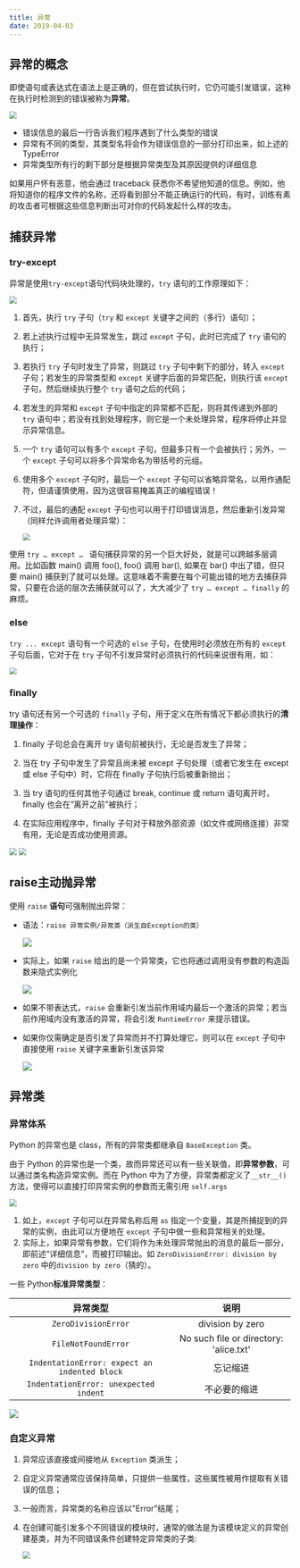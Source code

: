 ```yaml
---
title: 异常
date: 2019-04-03
---
```


## 异常的概念

即使语句或表达式在语法上是正确的，但在尝试执行时，它仍可能引发错误，这种在执行时检测到的错误被称为**异常**。

<img src="https://figure-bed.chua-n.com/Python/79.png" style="zoom:80%;" />

-   错误信息的最后一行告诉我们程序遇到了什么类型的错误
-   异常有不同的类型，其类型名将会作为错误信息的一部分打印出来，如上述的 TypeError
-   异常类型所有行的剩下部分是根据异常类型及其原因提供的详细信息

如果用户怀有恶意，他会通过 traceback 获悉你不希望他知道的信息。例如，他将知道你的程序文件的名称，还将看到部分不能正确运行的代码，有时，训练有素的攻击者可根据这些信息判断出可对你的代码发起什么样的攻击。

## 捕获异常

### try-except

异常是使用`try-except`语句代码块处理的，`try` 语句的工作原理如下：

<img src="https://figure-bed.chua-n.com/Python/80.png" style="zoom:80%;" />

1. 首先，执行 `try` 子句（`try` 和 `except` 关键字之间的（多行）语句）；

2. 若上述执行过程中无异常发生，跳过 `except` 子句，此时已完成了 `try` 语句的执行；

3. 若执行 `try` 子句时发生了异常，则跳过 `try` 子句中剩下的部分，转入 `except` 子句；若发生的异常类型和 `except` 关键字后面的异常匹配，则执行该 `except` 子句，然后继续执行整个 `try` 语句之后的代码；

4. 若发生的异常和 `except` 子句中指定的异常都不匹配，则将其传递到外部的 `try` 语句中；若没有找到处理程序，则它是一个未处理异常，程序将停止并显示异常信息。

5. 一个 `try` 语句可以有多个 `except` 子句，但最多只有一个会被执行；另外，一个 `except` 子句可以将多个异常命名为带括号的元组。

6. 使用多个 `except` 子句时，最后一个 `except` 子句可以省略异常名，以用作通配符，但请谨慎使用，因为这很容易掩盖真正的编程错误！

7. 不过，最后的通配 `except` 子句也可以用于打印错误消息，然后重新引发异常（同样允许调用者处理异常）：

    <img src="https://figure-bed.chua-n.com/Python/81.png" style="zoom:80%;" />

使用 `try … except … ` 语句捕获异常的另一个巨大好处，就是可以跨越多层调用。比如函数 main() 调用 foo(), foo() 调用 bar(), 如果在 bar() 中出了错，但只要 main() 捕获到了就可以处理。这意味着不需要在每个可能出错的地方去捕获异常，只要在合适的层次去捕获就可以了，大大减少了 `try … except … finally` 的麻烦。

### else

`try ... except` 语句有一个可选的 `else` 子句，在使用时必须放在所有的 `except` 子句后面，它对于在 `try` 子句不引发异常时必须执行的代码来说很有用，如：

<img src="https://figure-bed.chua-n.com/Python/82.png" style="zoom:80%;" />

### finally

try 语句还有另一个可选的 `finally` 子句，用于定义在所有情况下都必须执行的**清理操作**：

1. finally 子句总会在离开 try 语句前被执行，无论是否发生了异常；

2. 当在 try 子句中发生了异常且尚未被 except 子句处理（或者它发生在 except 或 else 子句中）时，它将在 finally 子句执行后被重新抛出；

3. 当 try 语句的任何其他子句通过 break, continue 或 return 语句离开时，finally 也会在“离开之前”被执行；

4. 在实际应用程序中，finally 子句对于释放外部资源（如文件或网络连接）非常有用，无论是否成功使用资源。

<img src="https://figure-bed.chua-n.com/Python/83.png" style="zoom:80%;" />

<img src="https://figure-bed.chua-n.com/Python/84.png" style="zoom:80%;" />

## raise主动抛异常

使用 `raise` **语句**可强制抛出异常：

-   语法：`raise 异常实例/异常类（派生自Exception的类）`

    ![](https://figure-bed.chua-n.com/Python/86.png)

-   实际上，如果 `raise` 给出的是一个异常类，它也将通过调用没有参数的构造函数来隐式实例化

    ![](https://figure-bed.chua-n.com/Python/87.png)

-   如果不带表达式，`raise` 会重新引发当前作用域内最后一个激活的异常；若当前作用域内没有激活的异常，将会引发 `RuntimeError` 来提示错误。

-   如果你仅需确定是否引发了异常而并不打算处理它，则可以在 `except` 子句中直接使用 `raise` 关键字来重新引发该异常

    ![](https://figure-bed.chua-n.com/Python/88.png)

## 异常类

### 异常体系

Python 的异常也是 class，所有的异常类都继承自 `BaseException` 类。

由于 Python 的异常也是一个类，故而异常还可以有一些关联值，即**异常参数**，可以通过类名构造异常实例。而在 Python 中为了方便，异常类都定义了`__str__()`方法，使得可以直接打印异常实例的参数而无需引用 `self.args`

<img src="https://figure-bed.chua-n.com/Python/85.png" style="zoom:80%;" />

1. 如上，`except` 子句可以在异常名称后用 `as` 指定一个变量，其是所捕捉到的异常的实例，由此可以方便地在 `except` 子句中做一些和异常相关的处理。
2. 实际上，如果异常有参数，它们将作为未处理异常抛出的消息的最后一部分，即前述“详细信息”，而被打印输出。如 `ZeroDivisionError: division by zero` 中的`division by zero`（猜的）。

一些 Python**标准异常类型**：

|                   异常类型                   |                  说明                  |
| :------------------------------------------: | :------------------------------------: |
|             `ZeroDivisionError`              |            division by zero            |
|             `FileNotFoundError`              | No such file or directory: 'alice.txt' |
| `IndentationError: expect an indented block` |                忘记缩进                |
|    `IndentationError: unexpected indent`     |              不必要的缩进              |

![](https://figure-bed.chua-n.com/Python/90.png)

### 自定义异常

1. 异常应该直接或间接地从 `Exception` 类派生；

2. 自定义异常通常应该保持简单，只提供一些属性，这些属性被用作提取有关错误的信息；

3. 一般而言，异常类的名称应该以"Error"结尾；

4. 在创建可能引发多个不同错误的模块时，通常的做法是为该模块定义的异常创建基类，并为不同错误条件创建特定异常类的子类:

    <img src="https://figure-bed.chua-n.com/Python/89.png" style="zoom:80%;" />

